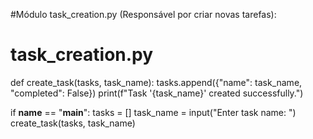 #Módulo task_creation.py (Responsável por criar novas tarefas):

# task_creation.py

def create_task(tasks, task_name):
    tasks.append({"name": task_name, "completed": False})
    print(f"Task '{task_name}' created successfully.")

if __name__ == "__main__":
    tasks = []
    task_name = input("Enter task name: ")
    create_task(tasks, task_name)